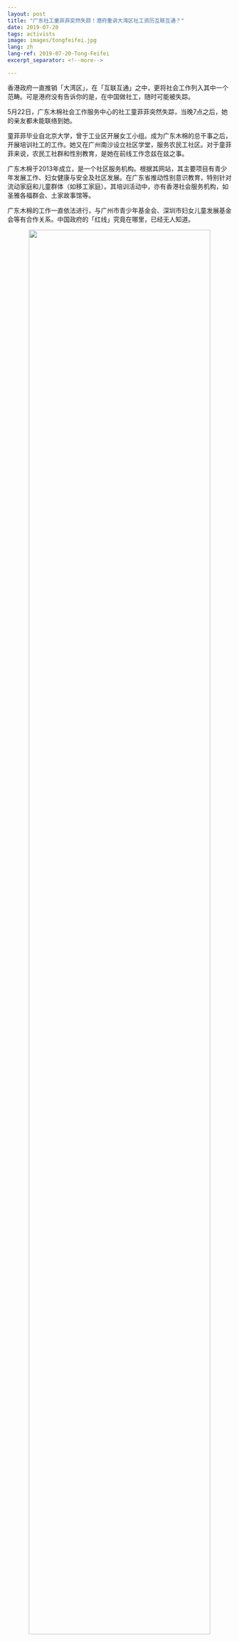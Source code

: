 ```yaml
---
layout: post
title: "广东社工童菲菲突然失踪！港府重讲大湾区社工资历互联互通？"
date: 2019-07-20
tags: activists
image: images/tongfeifei.jpg
lang: zh
lang-ref: 2019-07-20-Tong-Feifei
excerpt_separator: <!--more-->

---
```


香港政府一直推销「大湾区」，在「互联互通」之中，更将社会工作列入其中一个范畴。可是港府没有告诉你的是，在中国做社工，随时可能被失踪。

5月22日，广东木棉社会工作服务中心的社工童菲菲突然失踪，当晚7点之后，她的亲友都未能联络到她。

童菲菲毕业自北京大学，曾于工业区开展女工小组。成为广东木棉的总干事之后，开展培训社工的工作。她又在广州南沙设立社区学堂，服务农民工社区。对于童菲菲来说，农民工社群和性别教育，是她在前线工作念兹在兹之事。

广东木棉于2013年成立，是一个社区服务机构。根据其网站，其主要项目有青少年发展工作、妇女健康与安全及社区发展。在广东省推动性别意识教育，特别针对流动家庭和儿童群体（如移工家庭）。其培训活动中，亦有香港社会服务机构，如圣雅各福群会、土家故事馆等。

广东木棉的工作一直依法进行，与广州市青少年基金会、深圳市妇女儿童发展基金会等有合作关系。中国政府的「红线」究竟在哪里，已经无人知道。

<div style="text-align:center"><img src="/images/tongfeifei-changtu.jpg" width="90%"/></div>
